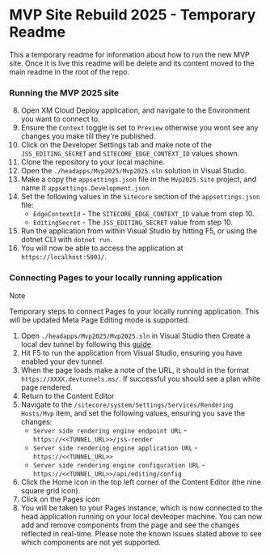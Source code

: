 # MVP Site Rebuild 2025 - Temporary Readme 
This a temporary readme for information about how to run the new MVP site. Once it is live this readme will be delete and its content moved to the main readme in the root of the repo.

### Running the MVP 2025 site
8. Open XM Cloud Deploy application, and navigate to the Environment you want to connect to.
9. Ensure the `Context` toggle is set to `Preview` otherwise you wont see any changes you make till they're published.
10. Click on the Developer Settings tab and make note of the `JSS_EDITING_SECRET` and `SITECORE_EDGE_CONTEXT_ID` values shown.
11. Clone the repository to your local machine.
12. Open the `./headapps/Mvp2025/Mvp2025.sln` solution in Visual Studio.
13. Make a copy the `appsettings.json` file in the `Mvp2025.Site` project, and name it `appsettings.Development.json`.
14. Set the following values in the `Sitecore` section of the `appsettings.json` file:
    - `EdgeContextId` - The `SITECORE_EDGE_CONTEXT_ID` value from step 10.
    - `EditingSecret` - The `JSS_EDITING_SECRET` value from step 10.
15. Run the application from within Visual Studio by hitting F5, or using the dotnet CLI with `dotnet run`.
16. You will now be able to access the application at `https://localhost:5001/`.

### Connecting Pages to your locally running application
> [!NOTE]
> Temporary steps to connect Pages to your locally running application. This will be updated Meta Page Editing mode is supported.

1. Open `./headapps/Mvp2025/Mvp2025.sln` in Visual Studio then Create a local dev tunnel by following this [guide](https://learn.microsoft.com/en-us/connectors/custom-connectors/port-tunneling)
2. Hit F5 to run the application from Visual Studio, ensuring you have enabled your dev tunnel.
3. When the page loads make a note of the URL, it should in the format `https://XXXX.devtunnels.ms/`. If successful you should see a plan white page rendered.
4. Return to the Content Editor
5. Navigate to the `/sitecore/system/Settings/Services/Rendering Hosts/Mvp` item, and set the following values, ensuring you save the changes:
    - `Server side rendering engine endpoint URL` - `https://<<TUNNEL_URL>>/jss-render`
    - `Server side rendering engine application URL` - `https://<<TUNNEL_URL>>`
    - `Server side rendering engine configuration URL` - `https://<<TUNNEL_URL>>/api/editing/config`
6. Click the Home icon in the top left corner of the Content Editor (the nine square grid icon).
7. Click on the Pages icon
8. You will be taken to your Pages instance, which is now connected to the head application running on your local devleoper machine. You can now add and remove components from the page and see the changes reflected in real-time. Please note the known issues stated above to see which components are not yet supported.